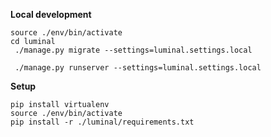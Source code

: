 
**Local development**
    
    source ./env/bin/activate
    cd luminal
     ./manage.py migrate --settings=luminal.settings.local

     ./manage.py runserver --settings=luminal.settings.local

    
**Setup** 

    pip install virtualenv
    source ./env/bin/activate
    pip install -r ./luminal/requirements.txt
    